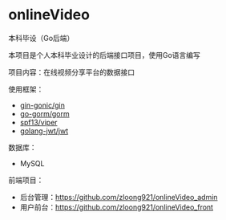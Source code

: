 # onlineVideo
本科毕设（Go后端）

本项目是个人本科毕业设计的后端接口项目，使用Go语言编写

项目内容：在线视频分享平台的数据接口

使用框架：
- [gin-gonic/gin](https://github.com/gin-gonic/gin)
- [go-gorm/gorm](https://github.com/go-gorm/gorm)
- [spf13/viper](https://github.com/spf13/viper)
- [golang-jwt/jwt](https://github.com/golang-jwt/jwt)

数据库：
- MySQL

前端项目：
- 后台管理：https://github.com/zloong921/onlineVideo_admin
- 用户前台：https://github.com/zloong921/onlineVideo_front

